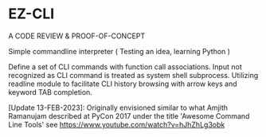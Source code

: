 # EZ-CLI
A CODE REVIEW & PROOF-OF-CONCEPT

Simple commandline interpreter ( Testing an idea, learning Python )

Define a set of CLI commands with function call associations. Input not recognized as CLI command is treated as system shell subprocess. Utilizing readline module to facilitate CLI history browsing with arrow keys and keyword TAB completion.

[Update 13-FEB-2023]: Originally envisioned similar to what Amjith Ramanujam described at PyCon 2017 under the title 'Awesome Command Line Tools' see https://www.youtube.com/watch?v=hJhZhLg3obk
